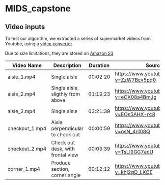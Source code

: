 # MIDS_capstone


## Video inputs

To test our algorithm, we extracted a series of supermarket videos from Youtube, using a [video converter](https://www.onlinevideoconverter.com/video-converter)

Due to size limitations, they are stored on [Amazon S3](https://s3.console.aws.amazon.com/s3/buckets/self.gderoo/videos_input/)

| Video Name | Description | Duration | Source |
| -- | -- | -- | -- |
| aisle_1.mp4 | Single aisle | 00:02:20 | https://www.youtube.com/watch?v=ZzW7Bcv5pq0 |
| aisle_2.mp4 | Single aisle, sligthly from above | 01:19:23 | https://www.youtube.com/watch?v=eOX08a4BmJg |
| aisle_3.mp4 | Single aisle | 03:21:39 | https://www.youtube.com/watch?v=EOs5AHX-r48 |
| checkout_1.mp4 | Aisle perpendicular to check out | 00:00:59 | https://www.youtube.com/watch?v=osN_4ril08Q |
| checkout_2.mp4 | Check out desk, with frontal view | 00:09:39 | https://www.youtube.com/watch?v=TsLl9GG7acU |
| corner_1.mp4 | Produce section, corner angle | 00:12:12 | https://www.youtube.com/watch?v=khj2qO_LKOE |
